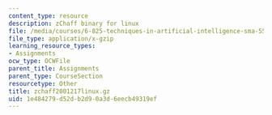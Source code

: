 ```yaml
---
content_type: resource
description: zChaff binary for linux
file: /media/courses/6-825-techniques-in-artificial-intelligence-sma-5504-fall-2002/1e484279d52db2d90a3d6eecb49319ef_zchaff2001217linux.gz
file_type: application/x-gzip
learning_resource_types:
- Assignments
ocw_type: OCWFile
parent_title: Assignments
parent_type: CourseSection
resourcetype: Other
title: zchaff2001217linux.gz
uid: 1e484279-d52d-b2d9-0a3d-6eecb49319ef
---
```


